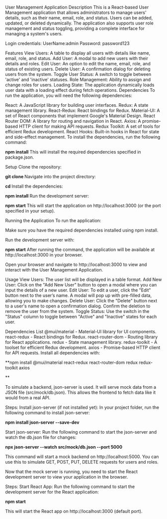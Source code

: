 User Management Application
Description
This is a React-based User Management application that allows administrators to manage users' details, such as their name, email, role, and status. Users can be added, updated, or deleted dynamically. The application also supports user role management and status toggling, providing a complete interface for managing a system's users.


Login credentials:
UserName:admin
Password: password123


Features
View Users: A table to display all users with details like name, email, role, and status.
Add User: A modal to add new users with their details and roles.
Edit User: An option to edit the name, email, role, and status of existing users.
Delete User: A confirmation dialog for deleting users from the system.
Toggle User Status: A switch to toggle between 'active' and 'inactive' statuses.
Role Management: Ability to assign and change roles for users.
Loading State: The application dynamically loads user data with a loading effect during fetch operations.
Dependencies
To run the application, you will need the following dependencies:

React: A JavaScript library for building user interfaces.
Redux: A state management library.
React-Redux: React bindings for Redux.
Material-UI: A set of React components that implement Google's Material Design.
React Router DOM: A library for routing and navigation in React.
Axios: A promise-based HTTP client for making API requests.
Redux Toolkit: A set of tools for efficient Redux development.
React Hooks: Built-in hooks in React for state and side-effect management.
To install the dependencies, run the following command:

**npm install**
This will install the required dependencies specified in package.json.

Setup
Clone the repository:


**git clone <repository-url>**
Navigate into the project directory:

**cd <project-name>**
Install the dependencies:


**npm install**
Run the development server:


**npm start**
This will start the application on http://localhost:3000 (or the port specified in your setup).

Running the Application
To run the application:

Make sure you have the required dependencies installed using npm install.

Run the development server with:

**npm start**
After running the command, the application will be available at http://localhost:3000 in your browser.

Open your browser and navigate to http://localhost:3000 to view and interact with the User Management Application.

Usage
View Users: The user list will be displayed in a table format.
Add New User: Click on the "Add New User" button to open a modal where you can input the details of a new user.
Edit User: To edit a user, click the "Edit" button next to the user’s name. A modal will pop up with pre-filled data, allowing you to make changes.
Delete User: Click the "Delete" button next to a user's name to open a confirmation dialog. Confirm the deletion to remove the user from the system.
Toggle Status: Use the switch in the "Status" column to toggle between "Active" and "Inactive" states for each user.


Dependencies List
@mui/material - Material-UI library for UI components.
react-redux - React bindings for Redux.
react-router-dom - Routing library for React applications.
redux - State management library.
redux-toolkit - A toolset for efficient Redux development.
axios - Promise-based HTTP client for API requests.
Install all dependencies with:

**npm install @mui/material react-redux react-router-dom redux redux-toolkit axios

**

To simulate a backend, json-server is used. It will serve mock data from a JSON file (src/mock/db.json). This allows the frontend to fetch data like it would from a real API.

Steps:
Install json-server (if not installed yet): In your project folder, run the following command to install json-server:


**npm install json-server --save-dev**


Start json-server: Run the following command to start the json-server and watch the db.json file for changes:


**npx json-server --watch src/mock/db.json --port 5000**


This command will start a mock backend on http://localhost:5000. You can use this to simulate GET, POST, PUT, DELETE requests for users and roles.


Now that the mock server is running, you need to start the React development server to view your application in the browser.

Steps:
Start React App: Run the following command to start the development server for the React application:


**npm start**


This will start the React app on http://localhost:3000 (default port).
